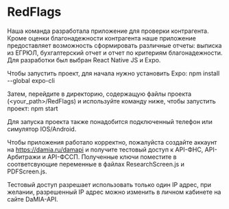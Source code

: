 # RedFlags  
Наша команда разработала приложение для проверки контрагента.  
Кроме оценки благонадежности контрагента наше приложение предоставляет возможность сформировать различные отчеты: выписка из ЕГРЮЛ, бухгалтерский отчет и отчет по критериям благонадежности.  
Для разработки был выбран React Native JS и Expo.

Чтобы запустить проект, для начала нужно установить Expo:
npm install --global expo-cli

Затем, перейдите в директорию, содержащую файлы проекта (<your_path>/RedFlags) и используйте команду ниже, чтобы запустить проект:
npm start

Для запуска проекта также понадобится подключенный телефон или симулятор IOS/Android.

Чтобы приложения работало корректно, пожалуйста создайте аккаунт на https://damia.ru/damapi и получите тестовый доступ к API-ФНС, API-Арбитражи и API-ФССП.
Полученные ключи поместите в соответсвующие переменные в файлах ResearchScreen.js и PDFScreen.js.

Тестовый доступ разрешает использовать только один IP адрес, при желании, разрешенный IP адрес можно изменить в личном кабинете на сайте DaMIA-API. 
